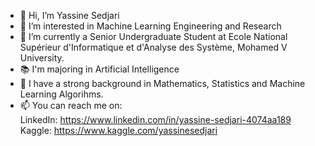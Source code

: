 - 👋 Hi, I’m Yassine Sedjari
- 👀 I’m interested in Machine Learning Engineering and Research
- 🌱 I’m currently a Senior Undergraduate Student at Ecole National Supérieur d'Informatique et d'Analyse des Système, Mohamed V University.
- 📚 I'm majoring in Artificial Intelligence
- 🧠 I have a strong background in Mathematics, Statistics and Machine Learning Algorihms.
- 📫 You can reach me on:
<br>  LinkedIn: https://www.linkedin.com/in/yassine-sedjari-4074aa189
<br>  Kaggle: https://www.kaggle.com/yassinesedjari

<!---
Heyyassinesedjari/Heyyassinesedjari is a ✨ special ✨ repository because its `README.md` (this file) appears on your GitHub profile.
You can click the Preview link to take a look at your changes.
--->
